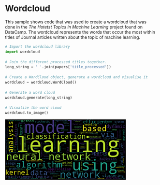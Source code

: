 # Wordcloud #

This sample shows code that was used to create a wordcloud that was done in the *The Hotetst Topics in Machine Learning* project found on DataCamp. The wordcloud represents the words that occur the most within titles of Journal articles written about the topic of machine learning. 

```python
# Import the wordcloud library
import wordcloud

# Join the different processed titles together.
long_string = ' '.join(papers['title_processed'])

# Create a WordCloud object, generate a wordcloud and visualise it
wordcloud = wordcloud.WordCloud()

# Generate a word cloud
wordcloud.generate(long_string)

# Visualize the word cloud
wordcloud.to_image()
```




![png](wordcloud_0_0.png)


